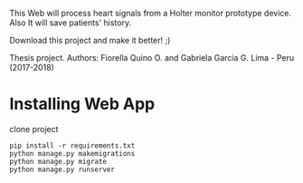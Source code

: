 This Web will process heart signals from a Holter monitor prototype device.
Also It will save patients' history.

Download this project and make it better! ;)

Thesis project.
Authors: Fiorella Quino O. and Gabriela Garcia G.
Lima - Peru (2017-2018)

# Installing Web App

clone project

```
pip install -r requirements.txt
python manage.py makemigrations
python manage.py migrate
python manage.py runserver
```
